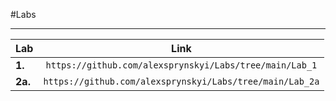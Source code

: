 #Labs 

***
|Lab   |Link          |
|------|:------------:|
|**1.**|`https://github.com/alexsprynskyi/Labs/tree/main/Lab_1`|
|**2a.**|`https://github.com/alexsprynskyi/Labs/tree/main/Lab_2a`|

